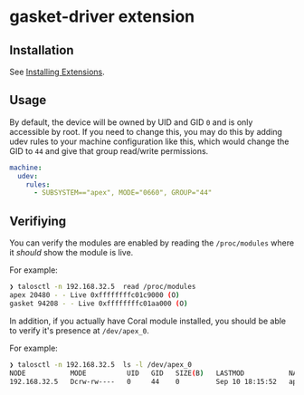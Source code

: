 # gasket-driver extension

## Installation

See [Installing Extensions](https://github.com/siderolabs/extensions#installing-extensions).

## Usage

By default, the device will be owned by UID and GID `0` and is only accessible by root.
If you need to change this, you may do this by adding udev rules to your machine configuration like this,
which would change the GID to `44` and give that group read/write permissions.

```yaml
machine:
  udev:
    rules:
      - SUBSYSTEM=="apex", MODE="0660", GROUP="44"
```

## Verifiying

You can verify the modules are enabled by reading the `/proc/modules` where it _should_ show the module is live.

For example:

```bash
❯ talosctl -n 192.168.32.5  read /proc/modules
apex 20480 - - Live 0xffffffffc01c9000 (O)
gasket 94208 - - Live 0xffffffffc01aa000 (O)
```

In addition, if you actually have Coral module installed, you should be able to verify it's presence at `/dev/apex_0`.

For example:

```bash
❯ talosctl -n 192.168.32.5  ls -l /dev/apex_0
NODE           MODE          UID   GID   SIZE(B)   LASTMOD           NAME
192.168.32.5   Dcrw-rw----   0     44    0         Sep 10 18:15:52   apex_0
```
